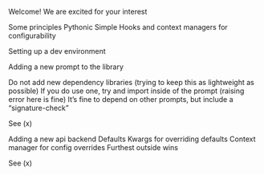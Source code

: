 Welcome! We are excited for your interest

Some principles
Pythonic
Simple
Hooks and context managers for configurability

Setting up a dev environment

Adding a new prompt to the library

Do not add new dependency libraries (trying to keep this as lightweight as possible)
If you do use one, try and import inside of the prompt (raising error here is fine)
It’s fine to depend on other prompts, but include a “signature-check”

See (x)

Adding a new api backend
Defaults
Kwargs for overriding defaults
Context manager for config overrides
Furthest outside wins

See (x)
